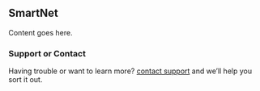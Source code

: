 ## SmartNet

Content goes here.

### Support or Contact

Having trouble or want to learn more? [contact support](mailto:sebbqld@gmail.com) and we’ll help you sort it out.

